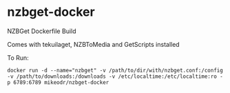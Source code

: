 # nzbget-docker

NZBGet Dockerfile Build

Comes with tekuilaget, NZBToMedia and GetScripts installed

To Run:

```
docker run -d --name="nzbget" -v /path/to/dir/with/nzbget.conf:/config -v /path/to/downloads:/downloads -v /etc/localtime:/etc/localtime:ro -p 6789:6789 mikeodr/nzbget-docker
```
